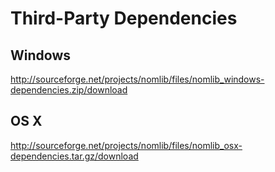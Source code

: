 # Third-Party Dependencies #

## Windows ##

http://sourceforge.net/projects/nomlib/files/nomlib_windows-dependencies.zip/download

## OS X ##

http://sourceforge.net/projects/nomlib/files/nomlib_osx-dependencies.tar.gz/download
